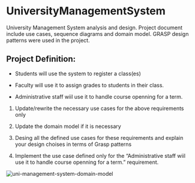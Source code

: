 # UniversityManagementSystem

University Management System analysis and design. Project document include use cases, sequence diagrams and domain model. GRASP design patterns were used in the project. 

## Project Definition:
- Students will use the system to register a class(es)

- Faculty will use it to assign grades to students in their class.

- Administrative staff wiil use it to handle course openning for a term. 

1.    Update/rewrite the necessary use cases for the above requirements only

2.    Update the domain model if it is necessary

3.    Desing all the defined use cases for these requirements and explain your design choises in terms of Grasp patterns

4.    Implement the use case defined only for the “Administrative staff wiil use it to handle course openning for a term.” requirement.

![uni-management-system-domain-model](https://user-images.githubusercontent.com/68387972/130594987-5f0f8b1f-974e-4763-b298-febf010f8272.png)



